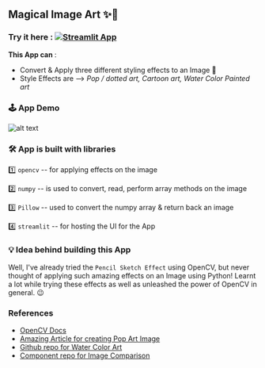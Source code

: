 ## Magical Image Art ✨🤯

### Try it here : [![Streamlit App](https://static.streamlit.io/badges/streamlit_badge_black_white.svg)]([https://magical-image-art.streamlitapp.com/](https://tox1ccoder-salaryprediction-app-tk4uar.streamlit.app/))


**This App can** :
 - Convert & Apply three different styling effects to an Image 🌈
 - Style Effects are --> *Pop / dotted art, Cartoon art, Water Color Painted art*

### 🕹 App Demo
![alt text](https://github.com/ShruAgarwal/Magical_Image_Art/blob/main/demo.gif)
 
 ### 🛠 App is built with libraries 
 1️⃣ `opencv` -- for applying effects on the image
 
 2️⃣ `numpy`  -- is used to convert, read, perform array methods on the image 
 
 3️⃣ `Pillow` -- used to convert the numpy array & return back an image  
 
 4️⃣ `streamlit` -- for hosting the UI for the App
 
 <!--5️⃣ `streamlit_image_comparison` -- for showcasing the effects applied!-->
 
 ### 💡 Idea behind building this App 
 Well, I've already tried the `Pencil Sketch Effect` using OpenCV, but never thought of applying such amazing effects on an Image using Python! 
 Learnt a lot while trying these effects as well as unleashed the power of OpenCV in general. 😉
 
### References
<!-- #-->
- [OpenCV Docs](https://docs.opencv.org/4.x/index.html)
- [Amazing Article for creating Pop Art Image](https://www.analytics-link.com/post/2019/07/11/creating-pop-art-using-opencv-and-python)
- [Github repo for Water Color Art](https://github.com/Aman-Preet-Singh-Gulati/photo2-watercolor-art)
- [Component repo for Image Comparison](https://github.com/fcakyon/streamlit-image-comparison)

